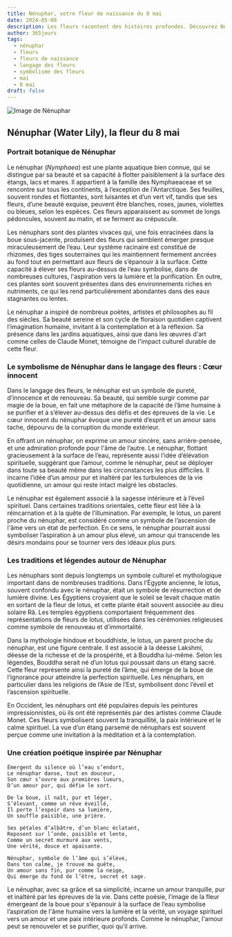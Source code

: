 ```yaml
---
title: Nénuphar, votre fleur de naissance du 8 mai
date: 2024-05-08
description: Les fleurs racontent des histoires profondes. Découvrez Nénuphar, votre fleur de naissance du 8 mai, ses symboles et récits fascinants. Plongez dans sa signification et son langage unique dans l'art floral.
author: 365jours
tags:
  - nénuphar
  - fleurs
  - fleurs de naissance
  - langage des fleurs
  - symbolisme des fleurs
  - mai
  - 8 mai
draft: false
---
```



![Image de Nénuphar](https://cdn.pixabay.com/photo/2017/06/17/21/21/water-lilies-2413578_640.jpg#center)


## Nénuphar (Water Lily), la fleur du 8 mai

### Portrait botanique de Nénuphar

Le nénuphar (_Nymphaea_) est une plante aquatique bien connue, qui se distingue par sa beauté et sa capacité à flotter paisiblement à la surface des étangs, lacs et mares. Il appartient à la famille des Nymphaeaceae et se rencontre sur tous les continents, à l’exception de l'Antarctique. Ses feuilles, souvent rondes et flottantes, sont luisantes et d’un vert vif, tandis que ses fleurs, d’une beauté exquise, peuvent être blanches, roses, jaunes, violettes ou bleues, selon les espèces. Ces fleurs apparaissent au sommet de longs pédoncules, souvent au matin, et se ferment au crépuscule.

Les nénuphars sont des plantes vivaces qui, une fois enracinées dans la boue sous-jacente, produisent des fleurs qui semblent émerger presque miraculeusement de l’eau. Leur système racinaire est constitué de rhizomes, des tiges souterraines qui les maintiennent fermement ancrées au fond tout en permettant aux fleurs de s’épanouir à la surface. Cette capacité à élever ses fleurs au-dessus de l’eau symbolise, dans de nombreuses cultures, l'aspiration vers la lumière et la purification. En outre, ces plantes sont souvent présentes dans des environnements riches en nutriments, ce qui les rend particulièrement abondantes dans des eaux stagnantes ou lentes.

Le nénuphar a inspiré de nombreux poètes, artistes et philosophes au fil des siècles. Sa beauté sereine et son cycle de floraison quotidien captivent l’imagination humaine, invitant à la contemplation et à la réflexion. Sa présence dans les jardins aquatiques, ainsi que dans les œuvres d'art comme celles de Claude Monet, témoigne de l'impact culturel durable de cette fleur.

### Le symbolisme de Nénuphar dans le langage des fleurs : Cœur innocent

Dans le langage des fleurs, le nénuphar est un symbole de pureté, d’innocence et de renouveau. Sa beauté, qui semble surgir comme par magie de la boue, en fait une métaphore de la capacité de l’âme humaine à se purifier et à s’élever au-dessus des défis et des épreuves de la vie. Le cœur innocent du nénuphar évoque une pureté d’esprit et un amour sans tache, dépourvu de la corruption du monde extérieur.

En offrant un nénuphar, on exprime un amour sincère, sans arrière-pensée, et une admiration profonde pour l'âme de l’autre. Le nénuphar, flottant gracieusement à la surface de l’eau, représente aussi l’idée d’élévation spirituelle, suggérant que l’amour, comme le nénuphar, peut se déployer dans toute sa beauté même dans les circonstances les plus difficiles. Il incarne l’idée d’un amour pur et inaltéré par les turbulences de la vie quotidienne, un amour qui reste intact malgré les obstacles.

Le nénuphar est également associé à la sagesse intérieure et à l’éveil spirituel. Dans certaines traditions orientales, cette fleur est liée à la réincarnation et à la quête de l’illumination. Par exemple, le lotus, un parent proche du nénuphar, est considéré comme un symbole de l’ascension de l'âme vers un état de perfection. En ce sens, le nénuphar pourrait aussi symboliser l’aspiration à un amour plus élevé, un amour qui transcende les désirs mondains pour se tourner vers des idéaux plus purs.

### Les traditions et légendes autour de Nénuphar

Les nénuphars sont depuis longtemps un symbole culturel et mythologique important dans de nombreuses traditions. Dans l’Égypte ancienne, le lotus, souvent confondu avec le nénuphar, était un symbole de résurrection et de lumière divine. Les Égyptiens croyaient que le soleil se levait chaque matin en sortant de la fleur de lotus, et cette plante était souvent associée au dieu solaire Râ. Les temples égyptiens comportaient fréquemment des représentations de fleurs de lotus, utilisées dans les cérémonies religieuses comme symbole de renouveau et d’immortalité.

Dans la mythologie hindoue et bouddhiste, le lotus, un parent proche du nénuphar, est une figure centrale. Il est associé à la déesse Lakshmi, déesse de la richesse et de la prospérité, et à Bouddha lui-même. Selon les légendes, Bouddha serait né d’un lotus qui poussait dans un étang sacré. Cette fleur représente ainsi la pureté de l’âme, qui émerge de la boue de l’ignorance pour atteindre la perfection spirituelle. Les nénuphars, en particulier dans les religions de l’Asie de l’Est, symbolisent donc l’éveil et l’ascension spirituelle.

En Occident, les nénuphars ont été populaires depuis les peintures impressionnistes, où ils ont été représentés par des artistes comme Claude Monet. Ces fleurs symbolisent souvent la tranquillité, la paix intérieure et le calme spirituel. La vue d’un étang parsemé de nénuphars est souvent perçue comme une invitation à la méditation et à la contemplation.

### Une création poétique inspirée par Nénuphar

```
Émergent du silence où l’eau s’endort,  
Le nénuphar danse, tout en douceur,  
Son cœur s’ouvre aux premières lueurs,  
D’un amour pur, qui défie le sort.

De la boue, il naît, pur et léger,  
S’élevant, comme un rêve éveillé,  
Il porte l’espoir dans sa lumière,  
Un souffle paisible, une prière.

Ses pétales d’albâtre, d’un blanc éclatant,  
Reposent sur l’onde, paisible et lente,  
Comme un secret murmuré aux vents,  
Une vérité, douce et apaisante.

Nénuphar, symbole de l’âme qui s’élève,  
Dans ton calme, je trouve ma quête,  
Un amour sans fin, pur comme la neige,  
Qui émerge du fond de l’être, secret et sage.
```

Le nénuphar, avec sa grâce et sa simplicité, incarne un amour tranquille, pur et inaltéré par les épreuves de la vie. Dans cette poésie, l’image de la fleur émergeant de la boue pour s'épanouir à la surface de l’eau symbolise l’aspiration de l'âme humaine vers la lumière et la vérité, un voyage spirituel vers un amour et une paix intérieure profonds. Comme le nénuphar, l'amour peut se renouveler et se purifier, quoi qu’il arrive.



